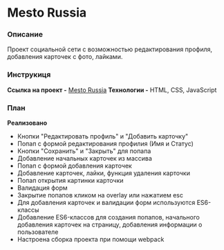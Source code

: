 # Mesto Russia

### Описание
Проект социальной сети с возможностью редактирования профиля, добавления карточек с фото, лайками.

### Инструкиця
**Ссылка на проект -** [Mesto Russia](https://artknz.github.io/mesto/index.html)
**Технологии -** HTML, CSS, JavaScript

### План
**Реализовано**
* Кнопки "Редактировать профиль" и "Добавить карточку"
* Попап с формой редактирования профилия (Имя и Статус)
* Кнопки "Сохранить" и "Закрыть" для попапа
* Добавление начальных карточек из массива
* Попап с формой добавления карточек
* Добавление карточек, лайки, функция удаления карточки
* Попап открытия картинки карточки
* Валидация форм
* Закрытие попапов кликом на overlay или нажатием esc
* Для добавления карточек и валидации форм используются ES6-классы
* Добавление ES6-классов для создания попапов, начального добавления карточек на страницу, добавления информации о пользователе
* Настроена сборка проекта при помощи webpack
